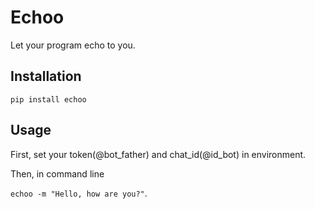 # Echoo

Let your program echo to you.

## Installation

`pip install echoo`

## Usage

First, set your token(@bot_father) and chat_id(@id_bot) in environment.

Then, in command line

```echoo -m "Hello, how are you?"```. 